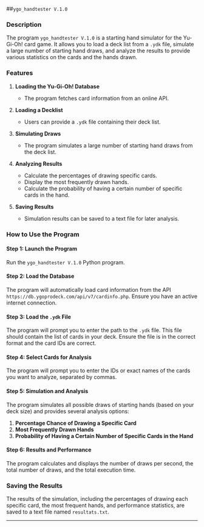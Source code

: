 ##`ygo_handtester V.1.0`

### Description
The program `ygo_handtester V.1.0` is a starting hand simulator for the Yu-Gi-Oh! card game. It allows you to load a deck list from a `.ydk` file, simulate a large number of starting hand draws, and analyze the results to provide various statistics on the cards and the hands drawn.

### Features
1. **Loading the Yu-Gi-Oh! Database**
   - The program fetches card information from an online API.
   
2. **Loading a Decklist**
   - Users can provide a `.ydk` file containing their deck list.
   
3. **Simulating Draws**
   - The program simulates a large number of starting hand draws from the deck list.
   
4. **Analyzing Results**
   - Calculate the percentages of drawing specific cards.
   - Display the most frequently drawn hands.
   - Calculate the probability of having a certain number of specific cards in the hand.
   
5. **Saving Results**
   - Simulation results can be saved to a text file for later analysis.

### How to Use the Program

#### Step 1: Launch the Program
Run the `ygo_handtester V.1.0` Python program.

#### Step 2: Load the Database
The program will automatically load card information from the API `https://db.ygoprodeck.com/api/v7/cardinfo.php`. Ensure you have an active internet connection.

#### Step 3: Load the `.ydk` File
The program will prompt you to enter the path to the `.ydk` file. This file should contain the list of cards in your deck. Ensure the file is in the correct format and the card IDs are correct.

#### Step 4: Select Cards for Analysis
The program will prompt you to enter the IDs or exact names of the cards you want to analyze, separated by commas.

#### Step 5: Simulation and Analysis
The program simulates all possible draws of starting hands (based on your deck size) and provides several analysis options:

1. **Percentage Chance of Drawing a Specific Card**
2. **Most Frequently Drawn Hands**
3. **Probability of Having a Certain Number of Specific Cards in the Hand**

#### Step 6: Results and Performance
The program calculates and displays the number of draws per second, the total number of draws, and the total execution time.

### Saving the Results
The results of the simulation, including the percentages of drawing each specific card, the most frequent hands, and performance statistics, are saved to a text file named `resultats.txt`.

---
